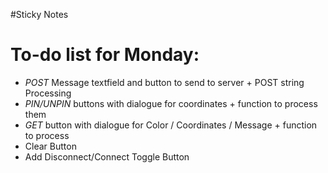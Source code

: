 #Sticky Notes
# To-do list for Monday:
- *POST* Message textfield and button to send to server + POST string Processing
- *PIN/UNPIN* buttons with dialogue for coordinates + function to process them 
- *GET* button with dialogue for Color / Coordinates / Message + function to process
- Clear Button
- Add Disconnect/Connect Toggle Button
